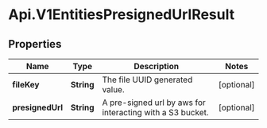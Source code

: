 # Api.V1EntitiesPresignedUrlResult

## Properties

Name | Type | Description | Notes
------------ | ------------- | ------------- | -------------
**fileKey** | **String** | The file UUID generated value. | [optional] 
**presignedUrl** | **String** | A pre-signed url by aws for interacting with a S3 bucket. | [optional] 


